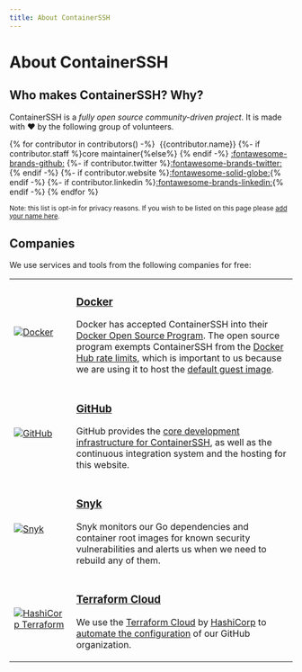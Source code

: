 ```yaml
---
title: About ContainerSSH
---
```


<h1>About ContainerSSH</h1>

## Who makes ContainerSSH? Why?

ContainerSSH is a *fully open source community-driven project*. It is made with ❤️ by the following group of volunteers.

<span class="contributors">{% for contributor in contributors() -%}
<span class="contributor">
    <span class="contributor__image"><img src="{{contributor.avatar_url}}" alt="" /></span>
    <span class="contributor__name">{{contributor.name}}</span>
    {%- if contributor.staff %}<span class="contributor__role">core maintainer</span>{%else%}<span class="contributor__role">&nbsp;</span>{% endif -%} 
    <span class="contributor__social_wrapper">
        <a class="contributor__social contributor__social--github" target="_blank" href="https://github.com/{{contributor.github}}" title="GitHub">:fontawesome-brands-github:</a>
        {%- if contributor.twitter %}<a class="contributor__social contributor__social--twitter" target="_blank" href="https://twitter.com/{{contributor.twitter}}" title="Twitter">:fontawesome-brands-twitter:</a>{% endif -%}
        {%- if contributor.website %}<a class="contributor__social contributor__social--website" target="_blank" href="{{contributor.website}}" title="Website">:fontawesome-solid-globe:</a>{% endif -%}
        {%- if contributor.linkedin %}<a class="contributor__social contributor__social--linkedin" target="_blank" href="https://linkedin.com/in/{{contributor.linkedin}}" title="LinkedIn">:fontawesome-brands-linkedin:</a>{% endif -%}
    </span>
</span>{% endfor %}</span>

<small>Note: this list is opt-in for privacy reasons. If you wish to be listed on this page please <a href="https://github.com/ContainerSSH/containerssh.github.io/edit/main/contributors.yaml">add your name here</a>.</small>

## Companies

We use services and tools from the following companies for free:

<table class="companies">
<tr class="company">
<td class="logo"><a href="https://hub.docker.com/orgs/containerssh" target="_blank"><img src="/images/logos/docker.png" alt="Docker" /></a></td>
<td>
<h3><a href="https://hub.docker.com/orgs/containerssh" target="_blank">Docker</a></h3>
<p>Docker has accepted ContainerSSH into their <a href="https://www.docker.com/community/open-source/application" target="_blank">Docker Open Source Program</a>. The open source program exempts ContainerSSH from the <a href="https://www.docker.com/increase-rate-limits" target="_blank">Docker Hub rate limits</a>, which is important to us because we are using it to host the <a href="https://hub.docker.com/repository/docker/containerssh/containerssh-guest-image" target="_blank">default guest image</a>.</p>
</td>
</tr>
<tr class="company">
<td class="logo"><a href="https://github.com/ContainerSSH/" target="_blank"><img src="/images/logos/github.png" alt="GitHub" /></a></td>
<td>
<h3><a href="https://github.com/ContainerSSH/" target="_blank">GitHub</a></h3>
<p>GitHub provides the <a href="https://github.com/containerssh/" target="_blank">core development infrastructure for ContainerSSH</a>, as well as the continuous integration system and the hosting for this website.</p>
</td>
</tr>
<tr class="company">
<td class="logo"><a href="https://github.com/ContainerSSH/" target="_blank"><img src="/images/logos/snyk.png" alt="Snyk" /></a></td>
<td>
<h3><a href="https://app.snyk.io/org/containerssh/projects" target="_blank">Snyk</a></h3>
<p>Snyk monitors our Go dependencies and container root images for known security vulnerabilities and alerts us when we need to rebuild any of them.</p>
</td>
</tr>
<tr class="company">
<td class="logo"><a href="https://www.hashicorp.com/products/terraform" target="_blank"><img src="/images/logos/terraform.png" alt="HashiCorp Terraform" /></a></td>
<td>
<h3><a href="https://www.hashicorp.com/products/terraform" target="_blank">Terraform Cloud</a></h3>
<p>We use the <a href="https://www.hashicorp.com/products/terraform" target="_blank">Terraform Cloud</a> by <a href="https://www.hashicorp.com/">HashiCorp</a> to <a href="https://github.com/containerssh/github-terraform">automate the configuration</a> of our GitHub organization.</p>
</td>
</tr>
</table>
